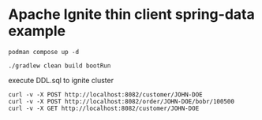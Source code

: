 # Apache Ignite thin client spring-data example

```shell
podman compose up -d
```

```shell
./gradlew clean build bootRun
```

execute DDL.sql to ignite cluster

```shell
curl -v -X POST http://localhost:8082/customer/JOHN-DOE
curl -v -X POST http://localhost:8082/order/JOHN-DOE/bobr/100500
curl -v -X GET http://localhost:8082/customer/JOHN-DOE
```